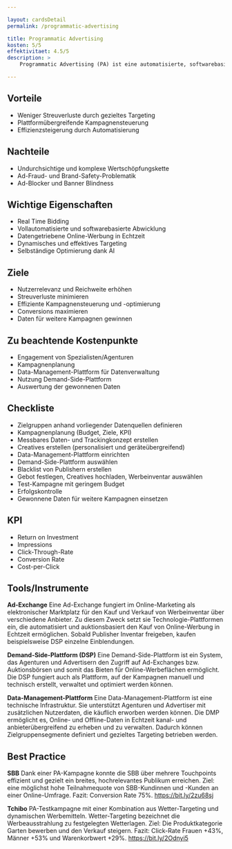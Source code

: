 ```yaml
---

layout: cardsDetail
permalink: /programmatic-advertising

title: Programmatic Advertising
kosten: 5/5
effektivitaet: 4.5/5
description: >
    Programmatic Advertising (PA) ist eine automatisierte, softwarebasierte Methode, um individualisierte Online-Werbeflächen in Echtzeit zu buchen, auszuspielen und zu optimieren. Eine DSP ermöglicht Advertisern, einzelne Einblendungen über eine virtuelle Auktion zu ersteigern. Auf Basis von Nutzerdaten und Datenquellen überprüft eine Software die Nutzerrelevanz und entscheidet in Echtzeit, welches Werbemittel welcher Userin bzw. welchem User auf welcher Website angezeigt werden soll. Anhand der gemessenen Daten optimiert sich die Kampagne selbst und findet die am besten geeigneten Werbeflächen.

---
```


## Vorteile
- Weniger Streuverluste durch gezieltes Targeting
- Plattformübergreifende Kampagnensteuerung
- Effizienzsteigerung durch Automatisierung

## Nachteile
- Undurchsichtige und komplexe Wertschöpfungskette
- Ad-Fraud- und Brand-Safety-Problematik
- Ad-Blocker und Banner Blindness

## Wichtige Eigenschaften
- Real Time Bidding
- Vollautomatisierte und softwarebasierte Abwicklung
- Datengetriebene Online-Werbung in Echtzeit
- Dynamisches und effektives Targeting
- Selbständige Optimierung dank AI

## Ziele
- Nutzerrelevanz und Reichweite erhöhen
- Streuverluste minimieren
- Effiziente Kampagnensteuerung und -optimierung
- Conversions maximieren
- Daten für weitere Kampagnen gewinnen

## Zu beachtende Kostenpunkte
- Engagement von Spezialisten/Agenturen
- Kampagnenplanung
- Data-Management-Plattform für Datenverwaltung
- Nutzung Demand-Side-Plattform
- Auswertung der gewonnenen Daten

## Checkliste
- Zielgruppen anhand vorliegender Datenquellen definieren
- Kampagnenplanung (Budget, Ziele, KPI)
- Messbares Daten- und Trackingkonzept erstellen
- Creatives erstellen (personalisiert und geräteübergreifend)
- Data-Management-Plattform einrichten
- Demand-Side-Plattform auswählen
- Blacklist von Publishern erstellen
- Gebot festlegen, Creatives hochladen, Werbeinventar auswählen
- Test-Kampagne mit geringem Budget
- Erfolgskontrolle
- Gewonnene Daten für weitere Kampagnen einsetzen

## KPI
- Return on Investment
- Impressions
- Click-Through-Rate
- Conversion Rate
- Cost-per-Click

## Tools/Instrumente

**Ad-Exchange**
Eine Ad-Exchange fungiert im Online-Marketing als elektronischer Marktplatz für den Kauf und Verkauf von Werbeinventar über verschiedene Anbieter. Zu diesem Zweck setzt sie Technologie-Plattformen ein, die automatisiert und auktionsbasiert den Kauf von Online-Werbung in Echtzeit ermöglichen. Sobald Publisher Inventar freigeben, kaufen beispielsweise DSP einzelne Einblendungen.

**Demand-Side-Plattform (DSP)**
Eine Demand-Side-Plattform ist ein System, das Agenturen und Advertisern den Zugriff auf Ad-Exchanges bzw. Auktionsbörsen und somit das Bieten für Online-Werbeflächen ermöglicht. Die DSP fungiert auch als Plattform, auf der Kampagnen manuell und technisch erstellt, verwaltet und optimiert werden können.

**Data-Management-Plattform**
Eine Data-Management-Plattform ist eine technische Infrastruktur. Sie unterstützt Agenturen und Advertiser mit zusätzlichen Nutzerdaten, die käuflich erworben werden können. Die DMP ermöglicht es, Online- und Offline-Daten in Echtzeit kanal- und anbieterübergreifend zu erheben und zu verwalten. Dadurch können Zielgruppensegmente definiert und gezieltes Targeting betrieben werden.

## Best Practice

**SBB**
Dank einer PA-Kampagne konnte die SBB über mehrere Touchpoints effizient und gezielt ein breites, hochrelevantes Publikum erreichen. Ziel: eine möglichst hohe Teilnahmequote von SBB-Kundinnen und -Kunden an einer Online-Umfrage. Fazit: Conversion Rate 75%.
https://bit.ly/2zu68sj

**Tchibo**
PA-Testkampagne mit einer Kombination aus Wetter-Targeting und dynamischen Werbemitteln. Wetter-Targeting bezeichnet die Werbeausstrahlung zu festgelegten Wetterlagen. Ziel: Die Produktkategorie Garten bewerben und den Verkauf steigern. Fazit: Click-Rate Frauen +43%, Männer +53% und Warenkorbwert +29%.
https://bit.ly/2Odnyi5